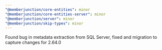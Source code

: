 ```yaml
---
"@memberjunction/core-entities": minor
"@memberjunction/core-entities-server": minor
"@memberjunction/server": minor
"@memberjunction/skip-types": minor
---
```


Found bug in metadata extraction from SQL Server, fixed and migration to capture changes for 2.64.0
